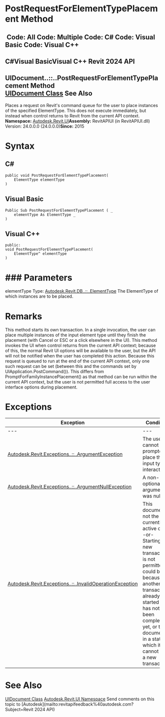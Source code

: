 # PostRequestForElementTypePlacement Method

﻿
 Code: All Code: Multiple Code: C# Code: Visual Basic Code: Visual C++   
---  
C#Visual BasicVisual C++
Revit 2024 API  
---  
UIDocument..::..PostRequestForElementTypePlacement Method   
[UIDocument Class](295b48c8-0571-ad5c-eead-baea84a6787c.md "UIDocument Class") See Also  
---  
Places a request on Revit's command queue for the user to place instances of the specified ElementType. This does not execute immediately, but instead when control returns to Revit from the current API context. 
**Namespace:** [Autodesk.Revit.UI](e86fd90a-8957-02a6-da7f-ced248966e3e.md "Autodesk.Revit.UI Namespace")**Assembly:** RevitAPIUI (in RevitAPIUI.dll) Version: 24.0.0.0 (24.0.0.0)**Since:** 2015 
# Syntax
C#  
---  
```text
public void PostRequestForElementTypePlacement(
	ElementType elementType
)
```
  
Visual Basic  
---  
```text
Public Sub PostRequestForElementTypePlacement ( _
	elementType As ElementType _
)
```
  
Visual C++  
---  
```text
public:
void PostRequestForElementTypePlacement(
	ElementType^ elementType
)
```
  
# ### Parameters
elementType
    Type: [Autodesk.Revit.DB..::..ElementType](ffb18296-0448-559c-580c-7857cbcdc094.md "ElementType Class") The ElementType of which instances are to be placed. 
# Remarks
This method starts its own transaction. In a single invocation, the user can place multiple instances of the input element type until they finish the placement (with Cancel or ESC or a click elsewhere in the UI). This method invokes the UI when control returns from the current API context; because of this, the normal Revit UI options will be available to the user, but the API will not be notified when the user has completed this action. Because this request is queued to run at the end of the current API context, only one such request can be set (between this and the commands set by UIApplication.PostCommand()). This differs from PromptForFamilyInstancePlacement() as that method can be run within the current API context, but the user is not permitted full access to the user interface options during placement. 
# Exceptions
| Exception | Condition |
| --- | --- |
| --- | --- |
| [Autodesk.Revit.Exceptions..::..ArgumentException](2e6e4206-97a8-dd4b-df5d-4269f4bb6088.md "ArgumentException Class") | The user cannot be prompted to place the input type interactively. |
| [Autodesk.Revit.Exceptions..::..ArgumentNullException](631e1424-60f4-929b-4e52-dda9dcd26316.md "ArgumentNullException Class") | A non-optional argument was null |
| [Autodesk.Revit.Exceptions..::..InvalidOperationException](9e715f03-3884-e539-4dd6-8d7545733adc.md "InvalidOperationException Class") | This document is not the currently active one. -or- Starting a new transaction is not permitted. It could be because another transaction already started and has not been completed yet, or the document is in a state in which it cannot start a new transaction. |

# See Also
[UIDocument Class](295b48c8-0571-ad5c-eead-baea84a6787c.md "UIDocument Class")
[Autodesk.Revit.UI Namespace](e86fd90a-8957-02a6-da7f-ced248966e3e.md "Autodesk.Revit.UI Namespace")
Send comments on this topic to [Autodesk](mailto:revitapifeedback%40autodesk.com?Subject=Revit 2024 API)